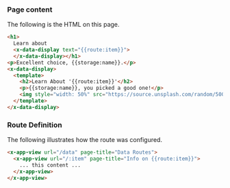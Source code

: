 
### Page content

The following is the HTML on this page.

```html
<h1>
  Learn about
  <x-data-display text="{{route:item}}">
  </x-data-display></h1>
<p>Excellent choice, {{storage:name}}.</p>
<x-data-display>
  <template>
    <h2>Learn About '{{route:item}}'</h2>
    <p>{{storage:name}}, you picked a good one!</p>
    <img style="width: 50%" src="https://source.unsplash.com/random/500x200?{{route:item}}" />
  </template>
</x-data-display>
```

### Route Definition

The following illustrates how the route was configured.

```html
<x-app-view url="/data" page-title="Data Routes">
  <x-app-view url="/:item" page-title="Info on {{route:item}}">
    ... this content ...
  </x-app-view>
</x-app-view>
```